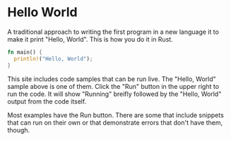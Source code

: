 # Hello World

A traditional approach to writing the first program
in a new language it to make it print "Hello, World".
This is how you do it in Rust.

```rust
fn main() {
  println!("Hello, World");
}
```

This site includes code samples that can be run live.
The "Hello, World" sample above is one of them. Click
the "Run" button in the upper right to run the code.
It will show "Running" breifly followed by the "Hello, World"
output from the code itself.

Most examples have the Run button. There are some that
include snippets that can run on their own or that
demonstrate errors that don't have them, though.

